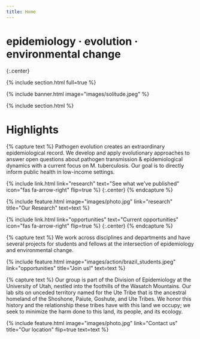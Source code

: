 ```yaml
---
title: Home
---
```


# epidemiology · evolution · environmental change


{:.center}

{% include section.html full=true %}

{% include banner.html image="images/solitude.jpeg" %}

{% include section.html %}

# Highlights

{% capture text %}
Pathogen evolution creates an extraordinary epidemiological record. We develop and apply evolutionary approaches to answer open questions about pathogen transmission & epidemiological dynamics with a current focus on M. tuberculosis. Our goal is to directly inform public health in low-income settings. 

{%
  include link.html
  link="research"
  text="See what we've published"
  icon="fas fa-arrow-right"
  flip=true
%}
{:.center}
{% endcapture %}

{%
  include feature.html
  image="images/photo.jpg"
  link="research"
  title="Our Research"
  text=text
%}

{%
  include link.html
  link="opportunities"
  text="Current opportunities"
  icon="fas fa-arrow-right"
  flip=true
%}
{:.center}
{% endcapture %}

{% capture text %}
We work across disciplines and departments and have several projects for students and fellows at the intersection of epidemiology and environmental change. 

{%
  include feature.html
  image="images/action/brazil_students.jpeg"
  link="opportunities"
  title="Join us!"
  text=text
%}

{% capture text %}
Our group is part of the Division of Epidemiology at the University of Utah, nestled into the foothills of the Wasatch Mountains. Our lab sits on unceded territory named for the Ute Tribe that is the ancestral homeland of the Shoshone, Paiute, Goshute, and Ute Tribes. We honor this history and the relationship these tribes have with this land we occupy; we seek to minimize the harm done to this land, its people, and its ecology.

{%
  include feature.html
  image="images/photo.jpg"
  link="Contact us"
  title="Our location"
  flip=true
  text=text
%}


